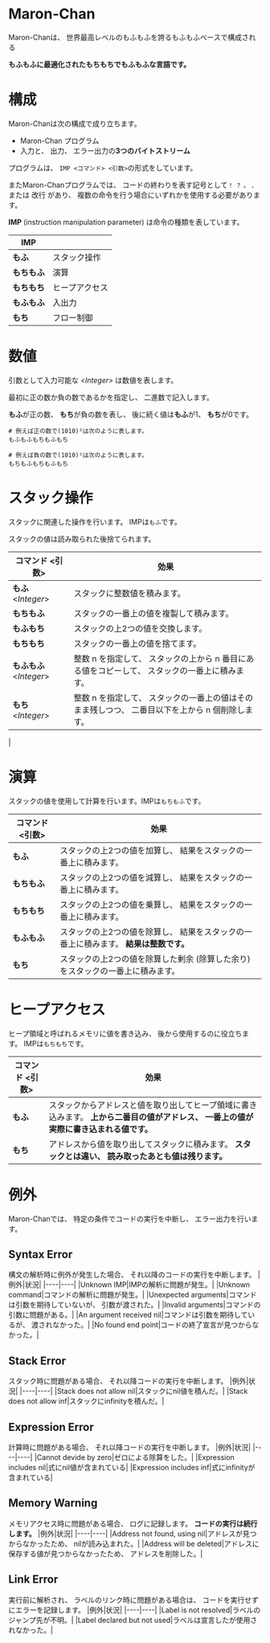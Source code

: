 # Maron-Chan

Maron-Chanは、 世界最高レベルのもふもふを誇るもふもふベースで構成される

**もふもふに最適化されたもちもちでもふもふな言語です。**

# 構成

Maron-Chanは次の構成で成り立ちます。

* Maron-Chan プログラム
* 入力と、 出力、 エラー出力の**3つのバイトストリーム**

プログラムは、 `IMP <コマンド> <引数>`の形式をしています。

またMaron-Chanプログラムでは、 コードの終わりを表す記号として`！` `？` `。` `、` または 改行 があり、 複数の命令を行う場合にいずれかを使用する必要があります。

**IMP** (instruction manipulation parameter) は命令の種類を表しています。

|IMP||
|----|----|
|**もふ**|スタック操作
|**もちもふ**|演算|
|**もちもち**|ヒープアクセス|
|**もふもふ**|入出力|
|**もち**|フロー制御|

# 数値
引数として入力可能な <*Integer*\> は数値を表します。

最初に正の数か負の数であるかを指定し、 二進数で記入します。

**もふ**が正の数、 **もち**が負の数を表し、 後に続く値は**もふ**が1、 **もち**が0です。

```
# 例えば正の数で(1010)²は次のように表します。
もふもふもちもふもち

# 例えば負の数で(1010)²は次のように表します。
もちもふもちもふもち
```

# スタック操作
スタックに関連した操作を行います。 IMPは`もふ`です。

スタックの値は読み取られた後捨てられます。

|コマンド <引数>|効果|
|----|----|
|**もふ** <*Integer*\>|スタックに整数値を積みます。 
|**もちもふ**|スタックの一番上の値を複製して積みます。|
|**もふもち**|スタックの上2つの値を交換します。|
|**もちもち**|スタックの一番上の値を捨てます。|
|**もふもふ** <*Integer*\>|整数 n を指定して、 スタックの上から n 番目にある値をコピーして、 スタックの一番上に積みます。|
|**もち** <*Integer*\>|整数 n を指定して、 スタックの一番上の値はそのまま残しつつ、 二番目以下を上から n 個削除します。
|

# 演算
スタックの値を使用して計算を行います。IMPは`もちもふ`です。

|コマンド <引数>|効果|
|----|----|
|**もふ**|スタックの上2つの値を加算し、 結果をスタックの一番上に積みます。| 
|**もちもふ**|スタックの上2つの値を減算し、 結果をスタックの一番上に積みます。|
|**もちもち**|スタックの上2つの値を乗算し、 結果をスタックの一番上に積みます。|
|**もふもふ**|スタックの上2つの値を除算し、 結果をスタックの一番上に積みます。 **結果は整数です。**|
|**もち**|スタックの上2つの値を除算した剰余 (除算した余り) をスタックの一番上に積みます。|

# ヒープアクセス
ヒープ領域と呼ばれるメモリに値を書き込み、 後から使用するのに役立ちます。 IMPは`もちもち`です。

|コマンド <引数>|効果|
|----|----|
|**もふ**|スタックからアドレスと値を取り出してヒープ領域に書き込みます。 **上から二番目の値がアドレス、 一番上の値が実際に書き込まれる値です。**|
|**もち**|アドレスから値を取り出してスタックに積みます。 **スタックとは違い、 読み取ったあとも値は残ります。**|

# 例外
Maron-Chanでは、 特定の条件でコードの実行を中断し、 エラー出力を行います。

## Syntax Error
構文の解析時に例外が発生した場合、 それ以降のコードの実行を中断します。
|例外|状況|
|----|----|
|Unknown IMP|IMPの解析に問題が発生。|
|Unknown command|コマンドの解析に問題が発生。|
|Unexpected arguments|コマンドは引数を期待していないが、 引数が渡された。|
|Invalid arguments|コマンドの引数に問題がある。|
|An argument received nil|コマンドは引数を期待しているが、 渡されなかった。|
|No found end point|コードの終了宣言が見つからなかった。|

## Stack Error
スタック時に問題がある場合、 それ以降コードの実行を中断します。
|例外|状況|
|----|----|
|Stack does not allow nil|スタックにnil値を積んだ。|
|Stack does not allow inf|スタックにinfinityを積んだ。|

## Expression Error
計算時に問題がある場合、 それ以降コードの実行を中断します。
|例外|状況|
|----|----|
|Cannot devide by zero|ゼロによる除算をした。|
|Expression includes nil|式にnil値が含まれている|
|Expression includes inf|式にinfinityが含まれている|

## Memory Warning
メモリアクセス時に問題がある場合、 ログに記録します。 **コードの実行は続行します。**
|例外|状況|
|----|----|
|Address not found, using nil|アドレスが見つからなかったため、 nilが読み込まれた。|
|Address will be deleted|アドレスに保存する値が見つからなかったため、 アドレスを削除した。|

## Link Error
実行前に解析され、 ラベルのリンク時に問題がある場合は、 コードを実行せずにエラーを記録します。
|例外|状況|
|----|----|
|Label is not resolved|ラベルのジャンプ先が不明。|
|Label declared but not used|ラベルは宣言したが使用されなかった。|
